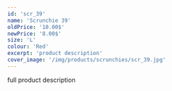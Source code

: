 ```yaml
---
id: 'scr_39'
name: 'Scrunchie 39'
oldPrice: '10.00$'
newPrice: '8.00$'
size: 'L'
colour: 'Red'
excerpt: 'product description'
cover_image: '/img/products/scrunchies/scr_39.jpg'
---
```

full product description
